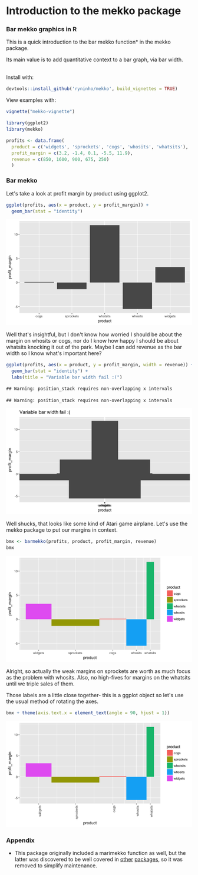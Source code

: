 Introduction to the mekko package
================

### Bar mekko graphics in R

This is a quick introduction to the bar mekko function\* in the mekko package.

Its main value is to add quantitative context to a bar graph, via bar width.

<br> Install with:

``` r
devtools::install_github('ryninho/mekko', build_vignettes = TRUE)
```

View examples with:

``` r
vignette("mekko-vignette")
```

``` r
library(ggplot2)
library(mekko)
```

``` r
profits <- data.frame(
  product = c('widgets', 'sprockets', 'cogs', 'whosits', 'whatsits'),
  profit_margin = c(3.2, -1.4, 0.1, -5.5, 11.9),
  revenue = c(850, 1600, 900, 675, 250)
  )
```

### Bar mekko

Let's take a look at profit margin by product using ggplot2.

``` r
ggplot(profits, aes(x = product, y = profit_margin)) +
  geom_bar(stat = "identity")
```

![](vignettes/mekko-vignette_files/figure-markdown_github-ascii_identifiers/current-state-bad-example-bar-mekko-1.png)

Well that's insightful, but I don't know how worried I should be about the margin on whosits or cogs, nor do I know how happy I should be about whatsits knocking it out of the park. Maybe I can add revenue as the bar width so I know what's important here?

``` r
ggplot(profits, aes(x = product, y = profit_margin, width = revenue)) +
  geom_bar(stat = "identity") +
  labs(title = "Variable bar width fail :(")
```

    ## Warning: position_stack requires non-overlapping x intervals

    ## Warning: position_stack requires non-overlapping x intervals

![](vignettes/mekko-vignette_files/figure-markdown_github-ascii_identifiers/ggplot-bar-width-fail-1.png)

Well shucks, that looks like some kind of Atari game airplane. Let's use the mekko package to put our margins in context.

``` r
bmx <- barmekko(profits, product, profit_margin, revenue)
bmx
```

![](vignettes/mekko-vignette_files/figure-markdown_github-ascii_identifiers/bar-mekko-example-1.png)

Alright, so actually the weak margins on sprockets are worth as much focus as the problem with whosits. Also, no high-fives for margins on the whatsits until we triple sales of them.

Those labels are a little close together- this is a ggplot object so let's use the usual method of rotating the axes.

``` r
bmx + theme(axis.text.x = element_text(angle = 90, hjust = 1))
```

![](vignettes/mekko-vignette_files/figure-markdown_github-ascii_identifiers/bar-mekko-extension-1.png)

### Appendix

-   This package originally included a marimekko function as well, but the latter was discovered to be well covered in [other](https://cran.r-project.org/web/packages/ggmosaic/vignettes/ggmosaic.html) [packages](https://www.semanticscholar.org/paper/Product-Plots-Wickham-Hofmann/0598a59354cb96161d68dab91fb0de21fb8671fd/figure/6), so it was removed to simplify maintenance.
